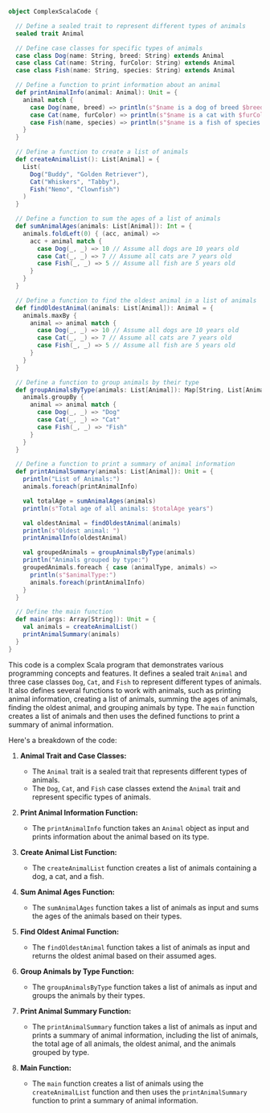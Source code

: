 ```scala
object ComplexScalaCode {

  // Define a sealed trait to represent different types of animals
  sealed trait Animal

  // Define case classes for specific types of animals
  case class Dog(name: String, breed: String) extends Animal
  case class Cat(name: String, furColor: String) extends Animal
  case class Fish(name: String, species: String) extends Animal

  // Define a function to print information about an animal
  def printAnimalInfo(animal: Animal): Unit = {
    animal match {
      case Dog(name, breed) => println(s"$name is a dog of breed $breed")
      case Cat(name, furColor) => println(s"$name is a cat with $furColor fur")
      case Fish(name, species) => println(s"$name is a fish of species $species")
    }
  }

  // Define a function to create a list of animals
  def createAnimalList(): List[Animal] = {
    List(
      Dog("Buddy", "Golden Retriever"),
      Cat("Whiskers", "Tabby"),
      Fish("Nemo", "Clownfish")
    )
  }

  // Define a function to sum the ages of a list of animals
  def sumAnimalAges(animals: List[Animal]): Int = {
    animals.foldLeft(0) { (acc, animal) =>
      acc + animal match {
        case Dog(_, _) => 10 // Assume all dogs are 10 years old
        case Cat(_, _) => 7 // Assume all cats are 7 years old
        case Fish(_, _) => 5 // Assume all fish are 5 years old
      }
    }
  }

  // Define a function to find the oldest animal in a list of animals
  def findOldestAnimal(animals: List[Animal]): Animal = {
    animals.maxBy {
      animal => animal match {
        case Dog(_, _) => 10 // Assume all dogs are 10 years old
        case Cat(_, _) => 7 // Assume all cats are 7 years old
        case Fish(_, _) => 5 // Assume all fish are 5 years old
      }
    }
  }

  // Define a function to group animals by their type
  def groupAnimalsByType(animals: List[Animal]): Map[String, List[Animal]] = {
    animals.groupBy {
      animal => animal match {
        case Dog(_, _) => "Dog"
        case Cat(_, _) => "Cat"
        case Fish(_, _) => "Fish"
      }
    }
  }

  // Define a function to print a summary of animal information
  def printAnimalSummary(animals: List[Animal]): Unit = {
    println("List of Animals:")
    animals.foreach(printAnimalInfo)

    val totalAge = sumAnimalAges(animals)
    println(s"Total age of all animals: $totalAge years")

    val oldestAnimal = findOldestAnimal(animals)
    println(s"Oldest animal: ")
    printAnimalInfo(oldestAnimal)

    val groupedAnimals = groupAnimalsByType(animals)
    println("Animals grouped by type:")
    groupedAnimals.foreach { case (animalType, animals) =>
      println(s"$animalType:")
      animals.foreach(printAnimalInfo)
    }
  }

  // Define the main function
  def main(args: Array[String]): Unit = {
    val animals = createAnimalList()
    printAnimalSummary(animals)
  }
}
```

This code is a complex Scala program that demonstrates various programming concepts and features. It defines a sealed trait `Animal` and three case classes `Dog`, `Cat`, and `Fish` to represent different types of animals. It also defines several functions to work with animals, such as printing animal information, creating a list of animals, summing the ages of animals, finding the oldest animal, and grouping animals by type. The `main` function creates a list of animals and then uses the defined functions to print a summary of animal information.

Here's a breakdown of the code:

1. **Animal Trait and Case Classes:**
   - The `Animal` trait is a sealed trait that represents different types of animals.
   - The `Dog`, `Cat`, and `Fish` case classes extend the `Animal` trait and represent specific types of animals.

2. **Print Animal Information Function:**
   - The `printAnimalInfo` function takes an `Animal` object as input and prints information about the animal based on its type.

3. **Create Animal List Function:**
   - The `createAnimalList` function creates a list of animals containing a dog, a cat, and a fish.

4. **Sum Animal Ages Function:**
   - The `sumAnimalAges` function takes a list of animals as input and sums the ages of the animals based on their types.

5. **Find Oldest Animal Function:**
   - The `findOldestAnimal` function takes a list of animals as input and returns the oldest animal based on their assumed ages.

6. **Group Animals by Type Function:**
   - The `groupAnimalsByType` function takes a list of animals as input and groups the animals by their types.

7. **Print Animal Summary Function:**
   - The `printAnimalSummary` function takes a list of animals as input and prints a summary of animal information, including the list of animals, the total age of all animals, the oldest animal, and the animals grouped by type.

8. **Main Function:**
   - The `main` function creates a list of animals using the `createAnimalList` function and then uses the `printAnimalSummary` function to print a summary of animal information.
